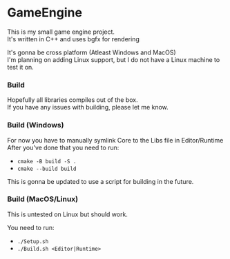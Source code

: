# GameEngine

This is my small game engine project. <br>
It's written in C++ and uses bgfx for rendering

It's gonna be cross platform (Atleast Windows and MacOS) <br>
I'm planning on adding Linux support, but I do not have a Linux machine to test it on.

### Build

Hopefully all libraries compiles out of the box. <br>
If you have any issues with building, please let me know.

### Build (Windows)

For now you have to manually symlink Core to the Libs file in Editor/Runtime <br>
After you've done that you need to run:

-   `cmake -B build -S .`
-   `cmake --build build`

This is gonna be updated to use a script for building in the future.

### Build (MacOS/Linux)

This is untested on Linux but should work. <br>

You need to run:

-   `./Setup.sh`
-   `./Build.sh <Editor|Runtime>`
